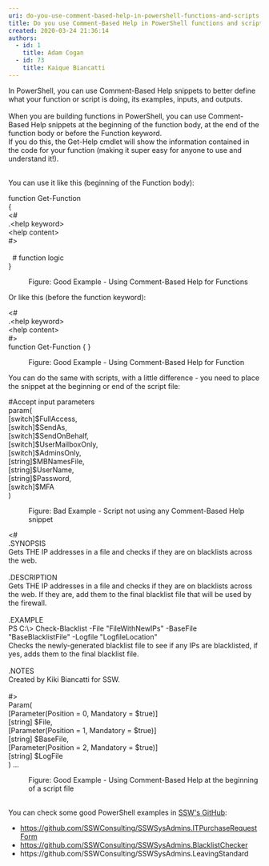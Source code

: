 ```yaml
---
uri: do-you-use-comment-based-help-in-powershell-functions-and-scripts
title: Do you use Comment-Based Help in PowerShell functions and scripts?
created: 2020-03-24 21:36:14
authors:
  - id: 1
    title: Adam Cogan
  - id: 73
    title: Kaique Biancatti
---
```





<span class='intro'> In PowerShell, you can use Comment-Based Help snippets to better define what your function or script is doing, its examples, inputs, and outputs.<br><br>When you are building functions in PowerShell, you can use Comment-Based Help snippets at the beginning of the function body, at the end of the function body or before the Function keyword.&#160;<br>If you do this, the Get-Help cmdlet will show the information contained in the code for your function (making it super easy for anyone to use and understand it!).<div><br>You can use it like this (beginning of the Function body)&#58;<br></div> </span>

<p class="ssw15-rteElement-CodeArea">​function Get-Function<br>&#123;<br>&lt;#<br>.&lt;help keyword&gt;<br>&lt;help content&gt;<br>#&gt;<br><br>&#160; # function logic<br>&#125;</p><dd class="ssw15-rteElement-FigureGood">Figure&#58; Good Example - Using Comment-Based Help for Functions​​<br></dd><p>Or like this (before the function keyword)&#58;</p><p class="ssw15-rteElement-CodeArea">&lt;#<br>.&lt;help keyword&gt;<br>&lt;help content&gt;<br>#&gt;<br>function Get-Function &#123; &#125;</p><dd class="ssw15-rteElement-FigureGood">​​​Figure&#58; Good Example - Using Comment-Based Help for Function</dd><p>You can do the same with scripts, with a little difference - you need to place the snippet at the beginning or end of the script file&#58;<br></p><p class="ssw15-rteElement-CodeArea">#Accept input parameters<br>param(<br>[switch]$FullAccess,<br>[switch]$SendAs,<br>[switch]$SendOnBehalf,<br>[switch]$UserMailboxOnly,<br>[switch]$AdminsOnly,<br>[string]$MBNamesFile,<br>[string]$UserName,<br>[string]$Password,<br>[switch]$MFA<br>)</p><dd class="ssw15-rteElement-FigureBad">Figure&#58; Bad Example - Script not using any Comment-Based Help snippet<br></dd><p class="ssw15-rteElement-CodeArea">​&lt;#<br>.SYNOPSIS<br>Gets THE IP addresses in a file and checks if they are on blacklists across the web.<br><br>.DESCRIPTION<br>Gets THE IP addresses in a file and checks if they are on blacklists across the web. If they are, add them to the final blacklist file that will be used by the firewall.<br><br>.EXAMPLE<br>PS C&#58;\&gt; Check-Blacklist -File &quot;FileWithNewIPs&quot; -BaseFile &quot;BaseBlacklistFile&quot; -Logfile &quot;LogfileLocation&quot;<br>​Checks the newly-generated blacklist file to see if any IPs are blacklisted, if yes, adds them to the final blacklist file.<br><br>.NOTES<br>Created by Kiki Biancatti for SSW.<br><br>#&gt;<br>Param(<br>[Parameter(Position = 0, Mandatory = $true)]<br>[string] $File,<br>[Parameter(Position = 1, Mandatory = $true)]<br>[string] $BaseFile,<br>[Parameter(Position = 2, Mandatory = $true)]<br>[string] $LogFile<br>) ...<br></p><dd class="ssw15-rteElement-FigureGood">Figure&#58; Good Example - Using Comment-Based Help at the beginning of a script file​<br></dd><p> 
   <br>You can check some good PowerShell examples in 
   <a href="https&#58;//github.com/SSWConsulting">SSW's GitHub</a>&#58;&#160; </p><ul><li> 
      <a href="https&#58;//github.com/SSWConsulting/SSWSysAdmins.ITPurchaseRequestForm">https&#58;//github.com/SSWConsulting/SSWSysAdmins.ITPurchaseRequestForm</a></li><li> 
      <a href="https&#58;//github.com/SSWConsulting/SSWSysAdmins.BlacklistChecker">https&#58;//github.com/SSWConsulting/SSWSysAdmins.BlacklistChecker</a></li><li> 
      <a>https&#58;//github.com/SSWConsulting/SSWSysAdmins.LeavingStandard​</a>​<br></li></ul>



